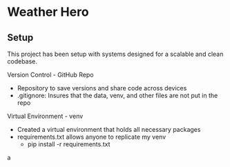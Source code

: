 # Weather Hero

## Setup
This project has been setup with systems designed for a scalable and clean codebase.

Version Control - GitHub Repo
- Repository to save versions and share code across devices
- .gitignore: Insures that the data, venv, and other files are not put in the repo

Virtual Environment - venv
- Created a virtual environment that holds all necessary packages
- requirements.txt allows anyone to replicate my venv
  - pip install -r requirements.txt 
 
 a